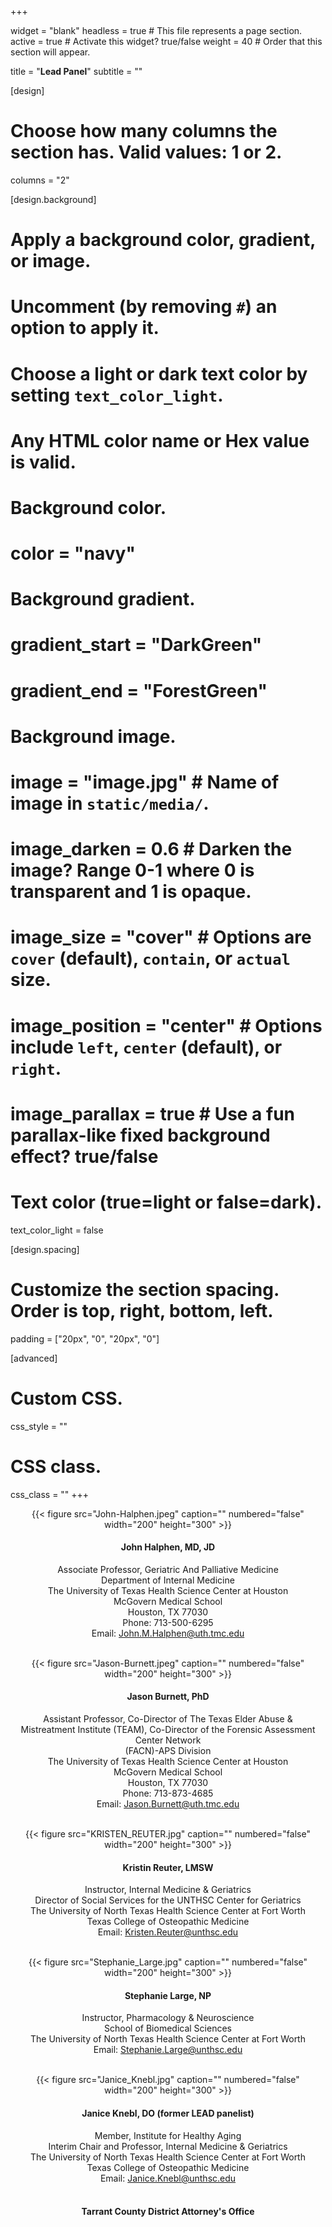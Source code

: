 +++

widget = "blank" 
headless = true  # This file represents a page section.
active = true  # Activate this widget? true/false
weight = 40  # Order that this section will appear.

title = "**Lead Panel**"
subtitle = ""

[design]
  # Choose how many columns the section has. Valid values: 1 or 2.
  columns = "2"

[design.background]
  # Apply a background color, gradient, or image.
  #   Uncomment (by removing `#`) an option to apply it.
  #   Choose a light or dark text color by setting `text_color_light`.
  #   Any HTML color name or Hex value is valid.

  # Background color.
  # color = "navy"
  
  # Background gradient.
  # gradient_start = "DarkGreen"
  # gradient_end = "ForestGreen"
  
  # Background image.
  # image = "image.jpg"  # Name of image in `static/media/`.
  # image_darken = 0.6  # Darken the image? Range 0-1 where 0 is transparent and 1 is opaque.
  # image_size = "cover"  #  Options are `cover` (default), `contain`, or `actual` size.
  # image_position = "center"  # Options include `left`, `center` (default), or `right`.
  # image_parallax = true  # Use a fun parallax-like fixed background effect? true/false
  
  # Text color (true=light or false=dark).
  text_color_light = false

[design.spacing]
  # Customize the section spacing. Order is top, right, bottom, left.
  padding = ["20px", "0", "20px", "0"]

[advanced]
 # Custom CSS. 
 css_style = ""
 
 # CSS class.
 css_class = ""
+++
<center>

{{< figure src="John-Halphen.jpeg" caption="" numbered="false" width="200" 
     height="300" >}}
     
#### John Halphen, MD, JD
Associate Professor, Geriatric And Palliative Medicine <br>
Department of Internal Medicine <br>
The University of Texas Health Science Center at Houston <br>
McGovern Medical School <br>
Houston, TX 77030 <br>
Phone: 713-500-6295 <br>
Email: John.M.Halphen@uth.tmc.edu <br>
<br>

{{< figure src="Jason-Burnett.jpeg" caption="" numbered="false" width="200" 
     height="300" >}}
#### Jason Burnett, PhD
Assistant Professor, Co-Director of The Texas Elder Abuse & <br>
Mistreatment Institute (TEAM), Co-Director of the Forensic Assessment Center Network <br> (FACN)-APS Division <br>
The University of Texas Health Science Center at Houston <br>
McGovern Medical School <br>
Houston, TX 77030 <br>
Phone: 713-873-4685 <br>
Email: Jason.Burnett@uth.tmc.edu <br>
<br>

{{< figure src="KRISTEN_REUTER.jpg" caption="" numbered="false" width="200" 
     height="300" >}}
#### Kristin Reuter, LMSW
Instructor, Internal Medicine & Geriatrics <br>
Director of Social Services for the UNTHSC Center for Geriatrics <br>
The University of North Texas Health Science Center at Fort Worth <br>
Texas College of Osteopathic Medicine <br>
Email: Kristen.Reuter@unthsc.edu <br>
<br>


{{< figure src="Stephanie_Large.jpg" caption="" numbered="false" width="200" 
     height="300" >}}
#### Stephanie Large, NP
Instructor, Pharmacology & Neuroscience <br>
School of Biomedical Sciences <br>
The University of North Texas Health Science Center at Fort Worth <br>
Email: Stephanie.Large@unthsc.edu <br>
<br>

{{< figure src="Janice_Knebl.jpg" caption="" numbered="false" width="200" 
     height="300" >}}
#### Janice Knebl, DO (former LEAD panelist)
Member, Institute for Healthy Aging <br>
Interim Chair and Professor, Internal Medicine & Geriatrics <br>
The University of North Texas Health Science Center at Fort Worth <br>
Texas College of Osteopathic Medicine <br>
Email: Janice.Knebl@unthsc.edu <br>
<br>

#### Tarrant County District Attorney's Office <br>
<br>


